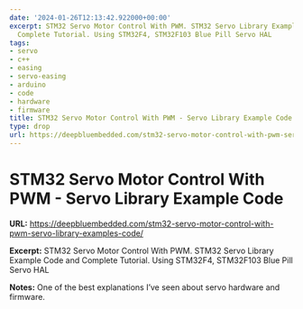 ```yaml
---
date: '2024-01-26T12:13:42.922000+00:00'
excerpt: STM32 Servo Motor Control With PWM. STM32 Servo Library Example Code and
  Complete Tutorial. Using STM32F4, STM32F103 Blue Pill Servo HAL
tags:
- servo
- c++
- easing
- servo-easing
- arduino
- code
- hardware
- firmware
title: STM32 Servo Motor Control With PWM - Servo Library Example Code
type: drop
url: https://deepbluembedded.com/stm32-servo-motor-control-with-pwm-servo-library-examples-code/
---
```


# STM32 Servo Motor Control With PWM - Servo Library Example Code

**URL:** https://deepbluembedded.com/stm32-servo-motor-control-with-pwm-servo-library-examples-code/

**Excerpt:** STM32 Servo Motor Control With PWM. STM32 Servo Library Example Code and Complete Tutorial. Using STM32F4, STM32F103 Blue Pill Servo HAL

**Notes:**
One of the best explanations I’ve seen about servo hardware and firmware. 
